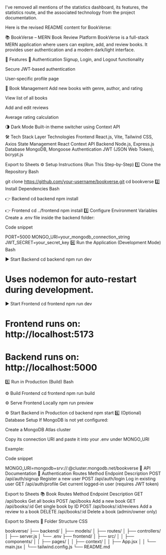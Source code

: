 I've removed all mentions of the statistics dashboard, its features, the statistics route, and the associated technology from the project documentation.

Here is the revised README content for BookVerse:

📚 BookVerse – MERN Book Review Platform
BookVerse is a full-stack MERN application where users can explore, add, and review books. It provides user authentication and a modern dark/light interface.

🚀 Features
👤 Authentication
Signup, Login, and Logout functionality

Secure JWT-based authentication

User-specific profile page

📘 Book Management
Add new books with genre, author, and rating

View list of all books

Add and edit reviews

Average rating calculation

🌗 Dark Mode
Built-in theme switcher using Context API

🛠 Tech Stack
Layer	Technologies
Frontend	React.js, Vite, Tailwind CSS, Axios
State Management	React Context API
Backend	Node.js, Express.js
Database	MongoDB, Mongoose
Authentication	JWT (JSON Web Token), bcrypt.js

Export to Sheets
⚙ Setup Instructions (Run This Step-by-Step)
1️⃣ Clone the Repository
Bash

git clone https://github.com/your-username/bookverse.git
cd bookverse
2️⃣ Install Dependencies
Bash

👉 Backend
cd backend
npm install

👉 Frontend
cd ../frontend
npm install
3️⃣ Configure Environment Variables
Create a .env file inside the backend folder:

Code snippet

PORT=5000
MONGO_URI=your_mongodb_connection_string
JWT_SECRET=your_secret_key
4️⃣ Run the Application (Development Mode)
Bash

▶ Start Backend
cd backend
npm run dev
# Uses nodemon for auto-restart during development.

▶ Start Frontend
cd frontend
npm run dev
# Frontend runs on: http://localhost:5173
# Backend runs on: http://localhost:5000
5️⃣ Run in Production (Build)
Bash

⚙ Build Frontend
cd frontend
npm run build

⚙ Serve Frontend Locally
npm run preview

⚙ Start Backend in Production
cd backend
npm start
6️⃣ (Optional) Database Setup
If MongoDB is not yet configured:

Create a MongoDB Atlas cluster

Copy its connection URI and paste it into your .env under MONGO_URI

Example:

Code snippet

MONGO_URI=mongodb+srv://<username>:<password>@cluster.mongodb.net/bookverse
📡 API Documentation
🔐 Authentication Routes
Method	Endpoint	Description
POST	/api/auth/signup	Register a new user
POST	/api/auth/login	Log in existing user
GET	/api/auth/profile	Get current logged-in user (requires JWT token)

Export to Sheets
📚 Book Routes
Method	Endpoint	Description
GET	/api/books	Get all books
POST	/api/books	Add a new book
GET	/api/books/:id	Get single book by ID
POST	/api/books/:id/reviews	Add a review to a book
DELETE	/api/books/:id	Delete a book (admin/owner only)

Export to Sheets
🧩 Folder Structure
CSS

bookverse/
 ├── backend/
 │   ├── models/
 │   ├── routes/
 │   ├── controllers/
 │   ├── server.js
 │   └── .env
 ├── frontend/
 │   ├── src/
 │   │   ├── components/
 │   │   ├── pages/
 │   │   ├── context/
 │   │   ├── App.jsx
 │   │   └── main.jsx
 │   └── tailwind.config.js
 └── README.md
